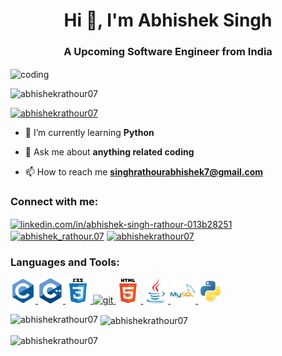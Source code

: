 <h1 align="center">Hi 👋, I'm Abhishek Singh</h1>
<h3 align="center">A Upcoming Software Engineer from India</h3>
<img align="center" alt="coding" width="500" "https://camo.githubusercontent.com/b2b688db1f6826e136cc51b97070deea8af15747acb3bf0b9e209afd4a313374/68747470733a2f2f70687973696373677572756b756c2e636f6d2f77702d636f6e74656e742f75706c6f6164732f323031392f30322f6368617261637465722d312e676966">

<p align="left"> <img src="https://komarev.com/ghpvc/?username=abhishekrathour07&label=Profile%20viewhttps://user-images.githubusercontent.com/74038190/219923823-bf1ce878-c6b8-4faa-be07-93e6b1006521.gifs&color=0e75b6&style=flat" alt="abhishekrathour07" /> </p>

<p align="left"> <a href="https://github.com/ryo-ma/github-profile-trophy"><img src="https://github-profile-trophy.vercel.app/?username=abhishekrathour07" alt="abhishekrathour07" /></a> </p>

- 🌱 I’m currently learning **Python**

- 💬 Ask me about **anything related coding**

- 📫 How to reach me **singhrathourabhishek7@gmail.com**

<h3 align="left">Connect with me:</h3>
<p align="left">
<a href="https://linkedin.com/in/linkedin.com/in/abhishek-singh-rathour-013b28251" target="blank"><img align="center" src="https://raw.githubusercontent.com/rahuldkjain/github-profile-readme-generator/master/src/images/icons/Social/linked-in-alt.svg" alt="linkedin.com/in/abhishek-singh-rathour-013b28251" height="30" width="40" /></a>
<a href="https://instagram.com/abhishek_rathour.07" target="blank"><img align="center" src="https://raw.githubusercontent.com/rahuldkjain/github-profile-readme-generator/master/src/images/icons/Social/instagram.svg" alt="abhishek_rathour.07" height="30" width="40" /></a>
<a href="https://auth.geeksforgeeks.org/user/abhishekrathour07" target="blank"><img align="center" src="https://raw.githubusercontent.com/rahuldkjain/github-profile-readme-generator/master/src/images/icons/Social/geeks-for-geeks.svg" alt="abhishekrathour07" height="30" width="40" /></a>
</p>

<h3 align="left">Languages and Tools:</h3>
<p align="left"> <a href="https://www.cprogramming.com/" target="_blank" rel="noreferrer"> <img src="https://raw.githubusercontent.com/devicons/devicon/master/icons/c/c-original.svg" alt="c" width="40" height="40"/> </a> <a href="https://www.w3schools.com/cpp/" target="_blank" rel="noreferrer"> <img src="https://raw.githubusercontent.com/devicons/devicon/master/icons/cplusplus/cplusplus-original.svg" alt="cplusplus" width="40" height="40"/> </a> <a href="https://www.w3schools.com/css/" target="_blank" rel="noreferrer"> <img src="https://raw.githubusercontent.com/devicons/devicon/master/icons/css3/css3-original-wordmark.svg" alt="css3" width="40" height="40"/> </a> <a href="https://git-scm.com/" target="_blank" rel="noreferrer"> <img src="https://www.vectorlogo.zone/logos/git-scm/git-scm-icon.svg" alt="git" width="40" height="40"/> </a> <a href="https://www.w3.org/html/" target="_blank" rel="noreferrer"> <img src="https://raw.githubusercontent.com/devicons/devicon/master/icons/html5/html5-original-wordmark.svg" alt="html5" width="40" height="40"/> </a> <a href="https://www.java.com" target="_blank" rel="noreferrer"> <img src="https://raw.githubusercontent.com/devicons/devicon/master/icons/java/java-original.svg" alt="java" width="40" height="40"/> </a> <a href="https://www.mysql.com/" target="_blank" rel="noreferrer"> <img src="https://raw.githubusercontent.com/devicons/devicon/master/icons/mysql/mysql-original-wordmark.svg" alt="mysql" width="40" height="40"/> </a> <a href="https://www.python.org" target="_blank" rel="noreferrer"> <img src="https://raw.githubusercontent.com/devicons/devicon/master/icons/python/python-original.svg" alt="python" width="40" height="40"/> </a> </p>

<p><img align="left" src="https://github-readme-stats.vercel.app/api/top-langs?username=abhishekrathour07&show_icons=true&locale=en&layout=compact" alt="abhishekrathour07" /></p>

<p>&nbsp;<img align="center" src="https://github-readme-stats.vercel.app/api?username=abhishekrathour07&show_icons=true&locale=en" alt="abhishekrathour07" /></p>

<p><img align="center" src="https://github-readme-streak-stats.herokuapp.com/?user=abhishekrathour07&" alt="abhishekrathour07" /></p>
